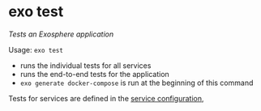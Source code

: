 # exo test

_Tests an Exosphere application_

Usage: `exo test`

- runs the individual tests for all services
- runs the end-to-end tests for the application
- `exo generate docker-compose` is run at the beginning of this command

Tests for services are defined in the [service configuration](documentation/configuration_files/service.md),
